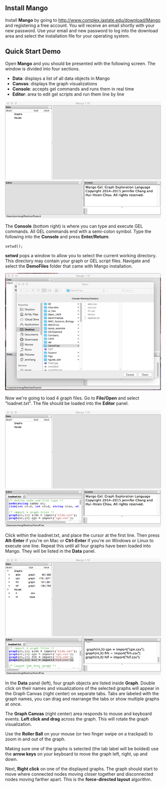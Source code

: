 ## Install Mango

Install **Mango** by going to http://www.complex.iastate.edu/download/Mango and registering a free account. You will receive an email shortly with your new password. Use your email and new password to log into the download area and select the installation file for your operating system. 

## Quick Start Demo

Open **Mango** and you should be presented with the following screen. The window is divided into four sections. 

* **Data**: displays a list of all data objects in Mango 
* **Canvas**: displays the graph visualizations
* **Console**: accepts gel commands and runs them in real time
* **Editor**: area to edit gel scripts and run them line by line

![](start.png)

The **Console** (bottom right) is where you can type and execute GEL commands. All GEL commands end with a semi-colon symbol. Type the following into the **Console** and press **Enter/Return**:

```
setwd();
```

**setwd** pops a window to allow you to select the current working directory. This directory may contain your graph or GEL script files. Navigate and select the **DemoFiles** folder that came with Mango installation.

![](setwd.png)

Now we're going to load 4 graph files. Go to **File/Open** and select "loadnet.txt". The file should be loaded into the **Editor** panel.

![](loadnet.png)

Click within the loadnet.txt, and place the cursor at the first line. Then press **Alt-Enter** if you're on Mac or **Ctrl-Enter** if you're on Windows or Linux to execute one line. Repeat this until all four graphs have been loaded into Mango. They will be listed in the **Data** panel. 

![](load.png)

In the **Data** panel (left), four graph objects are listed inside **Graph**. Double click on their names and visualizations of the selected graphs will appear in the Graph Canvas (right center) on separate tabs. Tabs are labeled with the graph names, you can drag and rearrange the tabs or show multiple graphs at once.

The **Graph Canvas** (right center) area responds to mouse and keyboard events. **Left click and drag** across the graph. This will rotate the graph visualization. 

Use the **Roller Ball** on your mouse (or two finger swipe on a trackpad) to zoom in and out of the graph. 

Making sure one of the graphs is selected (the tab label will be bolded) use the **arrow keys** on your keyboard to move the graph left, right, up and down. 

Next, **Right click** on one of the displayed graphs. The graph should start to move where connected nodes moving closer together and disconnected nodes moving farther apart. This is the **force-directed layout** algorithm. 

